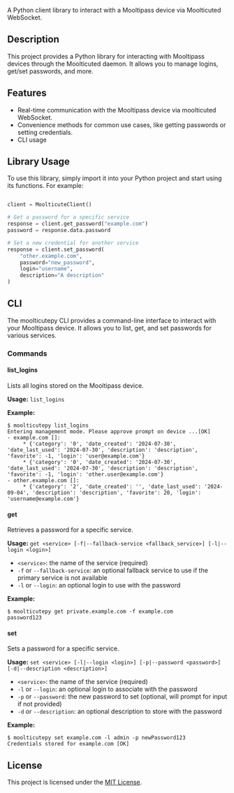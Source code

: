 A Python client library to interact with a Mooltipass device via Moolticuted WebSocket.

## Description

This project provides a Python library for interacting with Mooltipass devices through the Moolticuted daemon. It allows you to manage logins, get/set passwords, and more.

## Features

- Real-time communication with the Mooltipass device via moolticuted WebSocket.
- Convenience methods for common use cases, like getting passwords or setting credentials.
- CLI usage

## Library Usage

To use this library, simply import it into your Python project and start using its functions. For example:

```python

client = MoolticuteClient()

# Get a password for a specific service
response = client.get_password("example.com")
password = response.data.password

# Set a new credential for another service
response = client.set_password(
    "other.example.com",
    password="new_password",
    login="username",
    description="A description"
)
```

## CLI

The moolticutepy CLI provides a command-line interface to interact with your Mooltipass device. It allows you to list, get, and set passwords for various services.

### Commands

#### list_logins

Lists all logins stored on the Mooltipass device.

**Usage:** `list_logins`

**Example:**

```
$ moolticutepy list_logins
Entering management mode. Please approve prompt on device ...[OK]
- example.com []:
     * {'category': '0', 'date_created': '2024-07-30', 'date_last_used': '2024-07-30', 'description': 'description', 'favorite': -1, 'login': 'user@example.com'}
     * {'category': '0', 'date_created': '2024-07-30', 'date_last_used': '2024-07-30', 'description': 'description', 'favorite': -1, 'login': 'other.user@example.com'}
- other.example.com []:
     * {'category': '2', 'date_created': '', 'date_last_used': '2024-09-04', 'description': 'description', 'favorite': 20, 'login': 'username@example.com'}
```

#### get

Retrieves a password for a specific service.

**Usage:** `get <service> [-f|--fallback-service <fallback_service>] [-l|--login <login>]`

- `<service>`: the name of the service (required)
- `-f` or `--fallback-service`: an optional fallback service to use if the primary service is not available
- `-l` or `--login`: an optional login to use with the password

**Example:**

```
$ moolticutepy get private.example.com -f example.com
password123
```

#### set

Sets a password for a specific service.

**Usage:** `set <service> [-l|--login <login>] [-p|--password <password>] [-d|--description <description>]`

- `<service>`: the name of the service (required)
- `-l` or `--login`: an optional login to associate with the password
- `-p` or `--password`: the new password to set (optional, will prompt for input if not provided)
- `-d` or `--description`: an optional description to store with the password

**Example:**

```
$ moolticutepy set example.com -l admin -p newPassword123
Credentials stored for example.com [OK]
```

## License

This project is licensed under the [MIT License](https://github.com/rsrdesarrollo/moolticutepy/blob/master/LICENSE).

